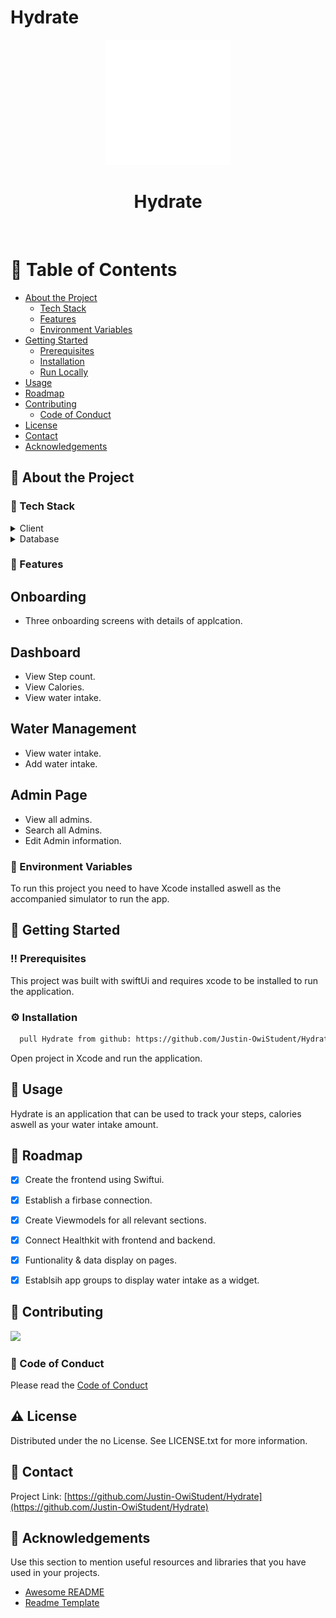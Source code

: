 # Hydrate

<div align="center">

  <img src="ReadmeAssets/WhiteLogo.png" alt="logo" width="200" height="auto" />
  <h1>Hydrate</h1>
  
</div>

<br />

<!-- Table of Contents -->

# :notebook_with_decorative_cover: Table of Contents

- [About the Project](#star2-about-the-project)
  - [Tech Stack](#space_invader-tech-stack)
  - [Features](#dart-features)
  - [Environment Variables](#key-environment-variables)
- [Getting Started](#toolbox-getting-started)
  - [Prerequisites](#bangbang-prerequisites)
  - [Installation](#gear-installation)
  - [Run Locally](#running-run-locally)
- [Usage](#eyes-usage)
- [Roadmap](#compass-roadmap)
- [Contributing](#wave-contributing)
  - [Code of Conduct](#scroll-code-of-conduct)
- [License](#warning-license)
- [Contact](#handshake-contact)
- [Acknowledgements](#gem-acknowledgements)

<!-- About the Project -->

## :star2: About the Project

<!-- Screenshots -->



### :space_invader: Tech Stack

<details>
  <summary>Client</summary>
  <ul>
    <li><a href="https://developer.apple.com/xcode/swiftui/">SwiftUI</a></li>
  </ul>
</details>

<details>
<summary>Database</summary>
  <ul>
    <li><a href="https://firebase.google.com/">Firbase</a></li>
  </ul>
</details>

<!-- Features -->

### :dart: Features

## Onboarding

- Three onboarding screens with details of applcation.

## Dashboard

- View Step count.
- View Calories.
- View water intake.

## Water Management

- View water intake.
- Add water intake.


## Admin Page

- View all admins.
- Search all Admins.
- Edit Admin information.


<!-- Env Variables -->

### :key: Environment Variables

To run this project you need to have Xcode installed aswell as the accompanied simulator to run the app.

<!-- Getting Started -->

## :toolbox: Getting Started

<!-- Prerequisites -->

### :bangbang: Prerequisites

This project was built with swiftUi and requires xcode to be installed to run the application.

<!-- Installation -->

### :gear: Installation


```bash
  pull Hydrate from github: https://github.com/Justin-OwiStudent/Hydrate
```

Open project in Xcode and run the application.

<!-- Usage -->

## :eyes: Usage

Hydrate is an application that can be used to track your steps, calories aswell as your water intake amount.

<!-- Roadmap -->

## :compass: Roadmap

- [x] Create the frontend using Swiftui.
- [x] Establish a firbase connection.
- [x] Create Viewmodels for all relevant sections.
- [x] Connect Healthkit with frontend and backend.
- [x] Funtionality & data display on pages.
- [x] Establsih app groups to display water intake as a widget.


<!-- Contributing -->

## :wave: Contributing

<a href="https://github.com/Justin-OwiStudent" >
  <img src="https://avatars.githubusercontent.com/u/90196387?v=4"  width="100" height="auto"  />
</a>
</p>

<!-- Code of Conduct -->

### :scroll: Code of Conduct

Please read the [Code of Conduct](https://github.com/Justin-OwiStudent/Hydrate/blob/master/CODE_OF_CONDUCT.md)

## :warning: License

Distributed under the no License. See LICENSE.txt for more information.

<!-- Contact -->

## :handshake: Contact

Project Link: [https://github.com/Justin-OwiStudent/Hydrate](https://github.com/Justin-OwiStudent/Hydrate)

<!-- Acknowledgments -->

## :gem: Acknowledgements

Use this section to mention useful resources and libraries that you have used in your projects.

- [Awesome README](https://github.com/matiassingers/awesome-readme)
- [Readme Template](https://github.com/othneildrew/Best-README-Template)

